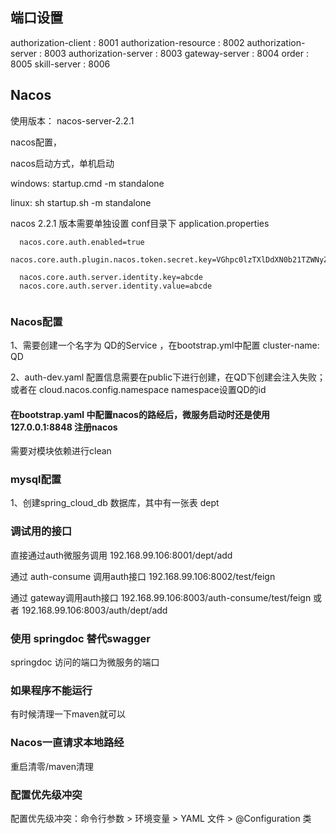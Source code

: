 

## 端口设置

authorization-client   : 8001
authorization-resource : 8002
authorization-server   : 8003
authorization-server   : 8003
gateway-server         : 8004
order                  : 8005
skill-server           : 8006






## Nacos

使用版本： nacos-server-2.2.1


nacos配置，

nacos启动方式，单机启动 

windows:   startup.cmd -m standalone

linux:  sh startup.sh -m standalone

nacos 2.2.1 版本需要单独设置 conf目录下 application.properties 

  ```
    nacos.core.auth.enabled=true
    nacos.core.auth.plugin.nacos.token.secret.key=VGhpc0lzTXlDdXN0b21TZWNyZXRLZXkwMTIzNDU2Nzg=
    
    nacos.core.auth.server.identity.key=abcde
    nacos.core.auth.server.identity.value=abcde
    
  ```

### Nacos配置

1、需要创建一个名字为  QD的Service ，在bootstrap.yml中配置         cluster-name: QD 

2、auth-dev.yaml 配置信息需要在public下进行创建，在QD下创建会注入失败；或者在 cloud.nacos.config.namespace namespace设置QD的id


#### 在bootstrap.yaml 中配置nacos的路经后，微服务启动时还是使用 127.0.0.1:8848 注册nacos

需要对模块依赖进行clean

### mysql配置

1、创建spring_cloud_db 数据库，其中有一张表  dept



### 调试用的接口

直接通过auth微服务调用            192.168.99.106:8001/dept/add

通过 auth-consume 调用auth接口   192.168.99.106:8002/test/feign

通过 gateway调用auth接口        192.168.99.106:8003/auth-consume/test/feign
                         或者  192.168.99.106:8003/auth/dept/add



### 使用 springdoc 替代swagger

springdoc 访问的端口为微服务的端口


### 如果程序不能运行

有时候清理一下maven就可以


### Nacos一直请求本地路经

重启清零/maven清理

### 配置优先级冲突

‌配置优先级冲突‌：命令行参数 > 环境变量 > YAML 文件 > @Configuration 类